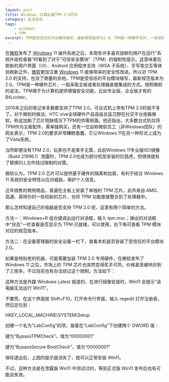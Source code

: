 ```yaml
---
layout: post
title: Windows 11需必备TPM 2.0芯片
category: 生活杂文
tags: 
    - windows 
    - TPM
excerpt: TPM是受信任的平台模块缩写，最新规范版本为2.0。TPM是一种硬件芯片，一般采取主板或者处理器直接集成的方式。按照微软的说法，TPM用于为计算机提供增强安全功能，比如专业版、企业版才有的BitLocker。当然即便没有TPM 2.0，玩家也不是束手无策，此前Windows 11专业版ISO镜像（Build 21996.1）泄露时，TPM 2.0也成为部分机型安装的拦路虎，但很快就有了替换DLL文件绕过限制的对策。
---
```


在[微软](https://www.williamlong.info/tag/Microsoft.html "微软")发布了 [Windows](https://www.williamlong.info/tag/Windows.html "Windows") 11 操作系统之后，本周有许多喜欢尝鲜的用户在运行“系统升级检查器”时看到了对于“可信安全模块”（TPM）的强制性提示。这意味着在崭新的用户界面（UI）、Android 应用程序支持（WSA 子系统）、手写笔交互等体验刷新之外，[微软](https://www.williamlong.info/tag/Microsoft.html "微软")更加注重 [Windows](https://www.williamlong.info/tag/Windows.html "Windows") 11 能够带来的安全性改进。所以对 TPM 2.0 的支持，也没了商量的余地。TPM是受信任的平台模块缩写，最新规范版本为2.0。TPM是一种硬件芯片，一般采取主板或者处理器直接集成的方式。按照微软的说法，TPM用于为计算机提供增强安全功能，比如专业版、企业版才有的BitLocker。

2015年之后的笔记本多数都支持了TPM 2.0，可台式机上带有TPM 2.0的就不多了。对于微软的做法，HTC vive全球硬件产品高级总监沉野在社交平台炮轰微软，称这加剧了芯片短缺情况下TPM的供需局面。他还指出，大多数台式机仅将TPM作为主板配件，需单独购买。还有一位自称微软员工（非Windows团队）的网友表示，TPM 2.0的要求非常糟糕愚蠢，它让Windows 11在另一种形式上成为了Vista系统。

当然即便没有TPM 2.0，玩家也不是束手无策，此前Windows 11专业版ISO镜像（Build 21996.1）泄露时，TPM 2.0也成为部分机型安装的拦路虎，但很快就有了替换DLL文件绕过限制的对策。

微软认为，TPM 2.0 芯片可以提供基于硬件的隔离和加密，有利于结合 Windows 11 系统的安全特性以应对威胁，保护个人信息。

近年销售的商用商品，普遍在主板上安装了单独的 TPM 芯片。此外来自 AMD、高通、英特尔的一些较新的芯片，也将 TPM 功能直接整合到了处理器中。

那么怎样知道自己的电脑是否支持 TPM 2.0 呢，这里有两个简单的方法。

方法一：Windows+R 组合键调出运行对话框，输入 tpm.msc；弹出的对话框中“状态”一栏查看是否显示为 TPM 已就绪，可以使用，右下角可查看 TPM 模块对应的规范版本。

方法二：在设备管理器的安全设备一栏下，查看本机是否安装了受信任的平台模块 2.0。

如果是特别老的机器，可能需要加装 TPM 2.0 专用硬件，在微软发布了 Windows 11 之后，市场上的 TPM 芯片也突然变得炙手可热，价格甚至被哄炒到了三倍多。不过目前也有办法绕过这个限制，方法如下：

这种方法是外媒 Windows Latest 报道的，在进行镜像安装时，Win11 会提示“该电脑无法运行 Win11”。

不要慌，在这个界面按 Shift+F10，打开命令行界面，输入 regedit 打开注册表，然后定位到：

HKEY\_LOCAL\_MACHINE\SYSTEM\Setup

创建一个名为“LabConfig”的项，接着在“LabConfig”下创建两个 DWORD 值：

键为“BypassTPMCheck”，值为“00000001”

键为“BypassSecure BootCheck”，值为“00000001”

保存退出后，上图的提示就消失了，就可以正常安装 Win11。

不过，这种方法是在泄露版 Win11 中测试过的，等到正式版 Win11 发布后也有可能会失效。
